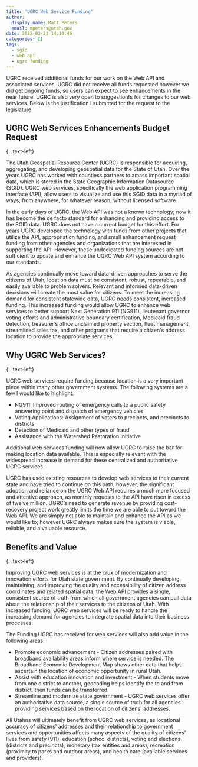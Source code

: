 ```yaml
---
title: 'UGRC Web Service Funding'
author:
  display_name: Matt Peters
  email: mpeters@utah.gov
date: 2022-03-21 14:10:46
categories: []
tags:
  - sgid
  - web api
  - ugrc funding
---
```


UGRC received additional funds for our work on the Web API and associated services. UGRC did not receive all funds requested however we did get ongoing funds, so users can expect to see enhancements in the near future.  UGRC is also very open to suggestionfs for changes to our web services. Below is the justification I submitted for the request to the legislature.

## UGRC Web Services Enhancements Budget Request
{: .text-left}

The Utah Geospatial Resource Center (UGRC) is responsible for acquiring, aggregating, and developing geospatial data for the State of Utah. Over the years UGRC has worked with countless partners to amass important spatial data, which is stored in the State Geographic Information Datasource (SGID). UGRC web services, specifically the web application programming interface (API), allow users to visualize and use this SGID data in a myriad of ways, from anywhere, for whatever reason, without licensed software. 

In the early days of UGRC, the Web API was not a known technology; now it has become the de facto standard for enhancing and providing access to the SGID data. UGRC does not have a current budget for this effort. For years UGRC developed the technology with funds from other projects that utilize the API, appropriation funding, and small enhancement request funding from other agencies and organizations that are interested in supporting the API. However, these undedicated funding sources are not sufficient to update and enhance the UGRC Web API system according to our standards.

As agencies continually move toward data-driven approaches to serve the citizens of Utah, location data must be consistent, robust, repeatable, and easily available to problem solvers. Relevant and informed data-driven decisions will create the most value for citizens. To meet the increasing demand for consistent statewide data, UGRC needs consistent, increased funding. This increased funding would allow UGRC to enhance web services to better support Next Generation 911 (NG911), lieutenant governor voting efforts and administrative boundary certification, Medicaid fraud detection, treasurer’s office unclaimed property section, fleet management, streamlined sales tax, and other programs that require a citizen's address location to provide the appropriate services.

## Why UGRC Web Services?
{: .text-left}

UGRC web services require funding because location is a very important piece within many other government systems. The following systems are a few I would like to highlight:

- NG911: Improved routing of emergency calls to a public safety answering point and dispatch of emergency vehicles
- Voting Applications: Assignment of voters to precincts, and precincts to districts 
- Detection of Medicaid and other types of fraud
- Assistance with the Watershed Restoration Initiative 

Additional web services funding will now allow UGRC to raise the bar for making location data available. This is especially relevant with the widespread increase in demand for these centralized and authoritative UGRC services. 

UGRC has used existing resources to develop web services to their current state and have tried to continue on this path; however, the significant adoption and reliance on the UGRC Web API requires a much more focused and attentive approach, as monthly requests to the API have risen in excess of twelve million. UGRC’s need to generate revenue by providing cost-recovery project work greatly limits the time we are able to put toward the Web API. We are simply not able to maintain and enhance the API as we would like to; however UGRC always makes sure the system is viable, reliable, and a valuable resource.

## Benefits and Value
{: .text-left}

Improving UGRC web services is at the crux of modernization and innovation efforts for Utah state government. By continually developing, maintaining, and improving the quality and accessibility of citizen address coordinates and related spatial data, the Web API provides a single, consistent source of truth from which all government agencies can pull data about the relationship of their services to the citizens of Utah. With increased funding, UGRC web services will be ready to handle the increasing demand for agencies to integrate spatial data into their business processes. 

The Funding UGRC has received for web services will also add value in the following areas: 

- Promote economic advancement - Citizen addresses paired with broadband availability areas inform where service is needed. The Broadband Economic Development Map shows other data that helps ascertain the location of economic opportunity in rural Utah.
- Assist with education innovation and investment - When students move from one district to another, geocoding helps identify the to and from district, then funds can be transferred.
- Streamline and modernize state government - UGRC web services offer an authoritative data source, a single source of truth for all agencies providing services based on the location of citizens' addresses.

All Utahns will ultimately benefit from UGRC web services, as locational accuracy of citizens' addresses and their relationship to government services and opportunities affects many aspects of the quality of citizens’ lives from safety (911), education (school districts), voting and elections (districts and precincts), monetary (tax entities and areas), recreation (proximity to parks and outdoor areas), and health care (available services and providers).  
